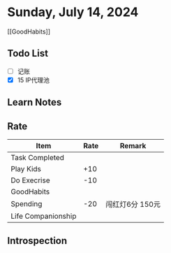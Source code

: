 # Sunday, July 14, 2024

[[GoodHabits]]

## Todo List

- [ ] 记账
- [x] 15 IP代理池

## Learn Notes

## Rate

| Item               | Rate | Remark          |
| ------------------ | ---- | --------------- |
| Task Completed     |      |                 |
| Play Kids          | +10  |                 |
| Do Execrise        | -10  |                 |
| GoodHabits         |      |                 |
| Spending           | -20  | 闯红灯6分 150元 |
| Life Companionship |      |                 |

## Introspection

